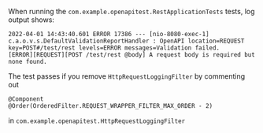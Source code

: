 
When running the `com.example.openapitest.RestApplicationTests` tests, log output shows:

```
2022-04-01 14:43:40.601 ERROR 17386 --- [nio-8080-exec-1] c.a.o.v.s.DefaultValidationReportHandler : OpenAPI location=REQUEST key=POST#/test/rest levels=ERROR messages=Validation failed.
[ERROR][REQUEST][POST /test/rest @body] A request body is required but none found.
```

The test passes if you remove `HttpRequestLoggingFilter` by commenting out

```
@Component
@Order(OrderedFilter.REQUEST_WRAPPER_FILTER_MAX_ORDER - 2)
```

in `com.example.openapitest.HttpRequestLoggingFilter`



 